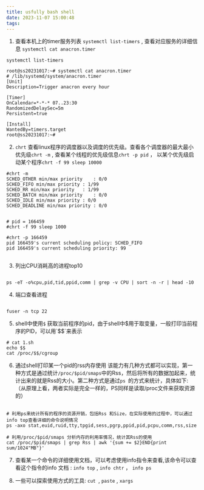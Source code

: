 ```yaml
---
title: usfully bash shell
date: 2023-11-07 15:00:48
tags:
---
```


1. 查看本机上的timer服务列表 `systemctl list-timers` , 查看对应服务的详细信息 `systemctl cat anacron.timer`
```shell
systemctl list-timers

root@ss20231017:~# systemctl cat anacron.timer
# /lib/systemd/system/anacron.timer
[Unit]
Description=Trigger anacron every hour

[Timer]
OnCalendar=*-*-* 07..23:30
RandomizedDelaySec=5m
Persistent=true

[Install]
WantedBy=timers.target
root@ss20231017:~#

```

2. `chrt` 查看linux程序的调度器以及调度的优先级。查看各个调度器的最大最小优先级`chrt -m` , 查看某个线程的优先级信息`chrt -p pid` ， 以某个优先级启动某个程序`chrt -f 99 sleep 10000` 

```shell
#chrt -m 
SCHED_OTHER min/max priority	: 0/0
SCHED_FIFO min/max priority	: 1/99
SCHED_RR min/max priority	: 1/99
SCHED_BATCH min/max priority	: 0/0
SCHED_IDLE min/max priority	: 0/0
SCHED_DEADLINE min/max priority	: 0/0


# pid = 166459
#chrt -f 99 sleep 1000

#chrt -p 166459
pid 166459's current scheduling policy: SCHED_FIFO
pid 166459's current scheduling priority: 99


```


3. 列出CPU消耗高的进程top10 
```shell

ps -eT -o%cpu,pid,tid,ppid,comm | grep -v CPU | sort -n -r | head -10

```


4. 端口查看进程

```shell

fuser -n tcp 22

```

5. shell中使用`$` 获取当前程序的pid，由于shell中$用于取变量，一般打印当前程序的PID，可以用`$$`来表示
```shell
# cat 1.sh
echo $$
cat /proc/$$/cgroup

```

6. 通过shell打印某一个pid的rss内存使用
该能力有几种方式都可以实现，第一种方式是通过统计`/proc/$pid/smaps`中的Rss，然后将所有的数据加起来，统计出来的就是Rss的大小。第二种方式是通过`ps `的方式来统计，具体如下:（从原理上看，两者实际是完全一样的，PS同样是读取/proc文件来获取资源的）

```shell

# 利用ps来统计所有的程序的资源开销，包括Rss 和Size，在实际使用的过程中，可以通过info top查看详细的命令说明情况
ps -axo stat,euid,ruid,tty,tpgid,sess,pgrp,ppid,pid,pcpu,comm,rss,size

# 利用/proc/$pid/smaps 分析内存的利用率情况，统计其Rss的使用
cat /proc/$pid/smaps | grep Rss | awk '{sum += $2}END{print sum/1024"MB"}' 

```

7. 查看某一个命令的详细使用文档，可以考虑使用info指令来查看,该命令可以查看这个指令的info 文档 : `info top` , `info chtr` ， `info ps `

8. 一些可以探索使用方式的工具: `cut `, `paste` , `xargs`
